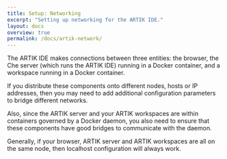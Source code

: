 ```yaml
---
title: Setup: Networking
excerpt: "Setting up networking for the ARTIK IDE."
layout: docs
overview: true
permalink: /docs/artik-network/
---
```

The ARTIK IDE makes connections between three entities: the browser, the Che server (which runs the ARTIK IDE) running in a Docker container, and a workspace running in a Docker container.

If you distribute these components onto different nodes, hosts or IP addresses, then you may need to add additional configuration parameters to bridge different networks.

Also, since the ARTIK server and your ARTIK workspaces are within containers governed by a Docker daemon, you also need to ensure that these components have good bridges to communicate with the daemon.

Generally, if your browser, ARTIK server and ARTIK workspaces are all on the same node, then localhost configuration will always work.

